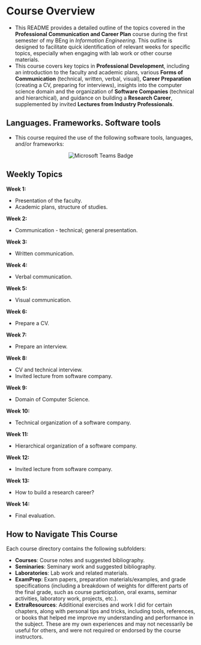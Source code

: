 
# Course Overview

- This README provides a detailed outline of the topics covered in the **Professional Communication and Career Plan** course during the first semester of my BEng in _Information Engineering_. This outline is designed to facilitate quick identification of relevant weeks for specific topics, especially when engaging with lab work or other course materials.
- This course covers key topics in **Professional Development**, including an introduction to the faculty and academic plans, various **Forms of Communication** (technical, written, verbal, visual), **Career Preparation** (creating a CV, preparing for interviews), insights into the computer science domain and the organization of **Software Companies** (technical and hierarchical), and guidance on building a **Research Career**, supplemented by invited **Lectures from Industry Professionals**.

## Languages. Frameworks. Software tools

- This course required the use of the following software tools, languages, and/or frameworks:

<div align="center">
  
<p>
<img alt="Microsoft Teams Badge" src="https://img.shields.io/badge/Microsoft Teams-%236264A7?style=for-the-badge&logo=microsoftteams&logoColor=white">
</p>
  
</div>

## Weekly Topics

**Week 1:** 
- Presentation of the faculty.
- Academic plans, structure of studies.

**Week 2:**
- Communication - technical; general presentation.

**Week 3:**
- Written communication.

**Week 4:**
- Verbal communication.

**Week 5:**
- Visual communication.

**Week 6:**
- Prepare a CV.

**Week 7:**
- Prepare an interview.

**Week 8:**
- CV and technical interview.
- Invited lecture from software company.

**Week 9:**
- Domain of Computer Science.

**Week 10:**
- Technical organization of a software company.

**Week 11:**
-  Hierarchical organization of a software company.

**Week 12:**
- Invited lecture from software company.

**Week 13:**
- How to build a research career?

**Week 14:**
- Final evaluation.

## How to Navigate This Course

Each course directory contains the following subfolders:

- **Courses**: Course notes and suggested bibliography.
- **Seminaries**: Seminary work and suggested bibliography.
- **Laboratories**: Lab work and related materials.
- **ExamPrep**: Exam papers, preparation materials/examples, and grade specifications (including a breakdown of weights for different parts of the final grade, such as course participation, oral exams, seminar activities, laboratory work, projects, etc.).
- **ExtraResources**: Additional exercises and work I did for certain chapters, along with personal tips and tricks, including tools, references, or books that helped me improve my understanding and performance in the subject. These are my own experiences and may not necessarily be useful for others, and were not required or endorsed by the course instructors.
